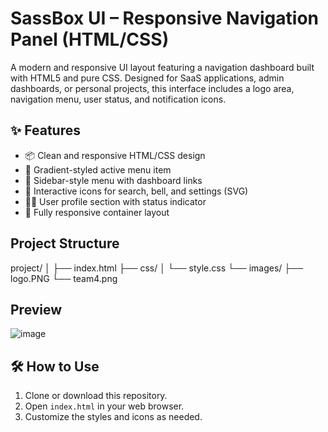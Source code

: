 # SassBox UI – Responsive Navigation Panel (HTML/CSS)

A modern and responsive UI layout featuring a navigation dashboard built with HTML5 and pure CSS. Designed for SaaS applications, admin dashboards, or personal projects, this interface includes a logo area, navigation menu, user status, and notification icons.

## ✨ Features

- 📦 Clean and responsive HTML/CSS design
- 🎨 Gradient-styled active menu item
- 🧭 Sidebar-style menu with dashboard links
- 🔔 Interactive icons for search, bell, and settings (SVG)
- 🧑‍💼 User profile section with status indicator
- 📱 Fully responsive container layout

## Project Structure
project/
│
├── index.html
├── css/
│ └── style.css
└── images/
├── logo.PNG
└── team4.png

## Preview

![image](https://github.com/user-attachments/assets/371de860-e06d-4c95-b7c9-26ac64a949ba)

## 🛠️ How to Use

1. Clone or download this repository.
2. Open `index.html` in your web browser.
3. Customize the styles and icons as needed.
